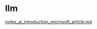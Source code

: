 # llm 
<a href='https://gabrielryanft.github.io/learning/llm/notes_ai_introduction_microsoft_article.md' target='_blank' rel='next'>notes_ai_introduction_microsoft_article.md</a><br/>
